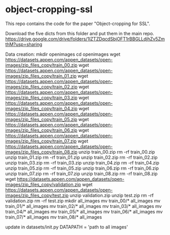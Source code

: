 # object-cropping-ssl
This repo contains the code for the paper "Object-cropping for SSL".

Download the five dicts from this folder and put them in the main repo.
https://drive.google.com/drive/folders/1IZTZDqcdSbjOFT1rBBGLLdjhZv5ZmthM?usp=sharing

Data creation: 
mkdir openimages
cd openimages
wget https://datasets.appen.com/appen_datasets/open-images/zip_files_copy/train_00.zip
wget https://datasets.appen.com/appen_datasets/open-images/zip_files_copy/train_01.zip
wget https://datasets.appen.com/appen_datasets/open-images/zip_files_copy/train_02.zip
wget https://datasets.appen.com/appen_datasets/open-images/zip_files_copy/train_03.zip
wget https://datasets.appen.com/appen_datasets/open-images/zip_files_copy/train_04.zip
wget https://datasets.appen.com/appen_datasets/open-images/zip_files_copy/train_05.zip
wget https://datasets.appen.com/appen_datasets/open-images/zip_files_copy/train_06.zip
wget https://datasets.appen.com/appen_datasets/open-images/zip_files_copy/train_07.zip
wget https://datasets.appen.com/appen_datasets/open-images/zip_files_copy/train_08.zip
unzip train_00.zip
rm -rf train_00.zip
unzip train_01.zip
rm -rf train_01.zip
unzip train_02.zip
rm -rf train_02.zip
unzip train_03.zip
rm -rf train_03.zip
unzip train_04.zip
rm -rf train_04.zip
unzip train_05.zip
rm -rf train_05.zip
unzip train_06.zip
rm -rf train_06.zip
unzip train_07.zip
rm -rf train_07.zip
unzip train_08.zip
rm -rf train_08.zip
wget https://datasets.appen.com/appen_datasets/open-images/zip_files_copy/validation.zip
wget https://datasets.appen.com/appen_datasets/open-images/zip_files_copy/test.zip
unzip validation.zip
unzip test.zip
rm -rf validation.zip
rm -rf test.zip
mkdir all_images
mv train_00/* all_images
mv train_01/* all_images
mv train_02/* all_images
mv train_03/* all_images
mv train_04/* all_images
mv train_05/* all_images
mv train_06/* all_images
mv train_07/* all_images
mv train_08/* all_images

update in datasets/init.py DATAPATH = 'path to all images'
